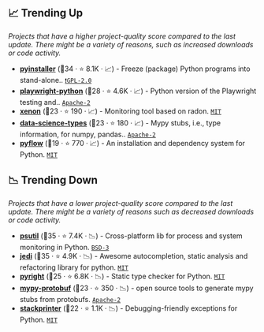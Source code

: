 ## 📈 Trending Up

_Projects that have a higher project-quality score compared to the last update. There might be a variety of reasons, such as increased downloads or code activity._

- <b><a href="https://github.com/pyinstaller/pyinstaller">pyinstaller</a></b> (🥇34 ·  ⭐ 8.1K · 📈) - Freeze (package) Python programs into stand-alone.. <code><a href="http://bit.ly/2KucAZR">❗️GPL-2.0</a></code>
- <b><a href="https://github.com/microsoft/playwright-python">playwright-python</a></b> (🥈28 ·  ⭐ 4.6K · 📈) - Python version of the Playwright testing and.. <code><a href="http://bit.ly/3nYMfla">Apache-2</a></code>
- <b><a href="https://github.com/rubik/xenon">xenon</a></b> (🥉23 ·  ⭐ 190 · 📈) - Monitoring tool based on radon. <code><a href="http://bit.ly/34MBwT8">MIT</a></code>
- <b><a href="https://github.com/predictive-analytics-lab/data-science-types">data-science-types</a></b> (🥉23 ·  ⭐ 180 · 📈) - Mypy stubs, i.e., type information, for numpy, pandas.. <code><a href="http://bit.ly/3nYMfla">Apache-2</a></code>
- <b><a href="https://github.com/David-OConnor/pyflow">pyflow</a></b> (🥉19 ·  ⭐ 770 · 📈) - An installation and dependency system for Python. <code><a href="http://bit.ly/34MBwT8">MIT</a></code>

## 📉 Trending Down

_Projects that have a lower project-quality score compared to the last update. There might be a variety of reasons such as decreased downloads or code activity._

- <b><a href="https://github.com/giampaolo/psutil">psutil</a></b> (🥇35 ·  ⭐ 7.4K · 📉) - Cross-platform lib for process and system monitoring in Python. <code><a href="http://bit.ly/3aKzpTv">BSD-3</a></code>
- <b><a href="https://github.com/davidhalter/jedi">jedi</a></b> (🥇35 ·  ⭐ 4.9K · 📉) - Awesome autocompletion, static analysis and refactoring library for python. <code><a href="http://bit.ly/34MBwT8">MIT</a></code>
- <b><a href="https://github.com/microsoft/pyright">pyright</a></b> (🥈25 ·  ⭐ 6.8K · 📉) - Static type checker for Python. <code><a href="http://bit.ly/34MBwT8">MIT</a></code>
- <b><a href="https://github.com/dropbox/mypy-protobuf">mypy-protobuf</a></b> (🥉23 ·  ⭐ 350 · 📉) - open source tools to generate mypy stubs from protobufs. <code><a href="http://bit.ly/3nYMfla">Apache-2</a></code>
- <b><a href="https://github.com/cknd/stackprinter">stackprinter</a></b> (🥉22 ·  ⭐ 1.1K · 📉) - Debugging-friendly exceptions for Python. <code><a href="http://bit.ly/34MBwT8">MIT</a></code>

